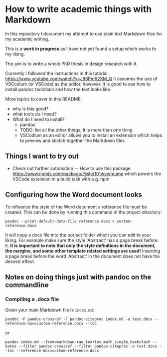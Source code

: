 # How to write academic things with Markdown

In this repository I document my attempt to use plain text Markdown files for my academic writing.

This is a **work in progress** as I have not yet found a setup which works to my liking.

The aim is to write a whole PhD thesis in design research with it.

Currently I followed the instructions in this tutorial: https://www.youtube.com/watch?v=J86Pm62XM_Q
It assumes the use of VSCodium (or VSCode) as the editor, however. It is good to see how to install pandoc toolchain and how the text looks like.

More topics to cover in this README:

- why is this good?
- what tools do I need?
- What do I need to install?
  - pandoc
  - TODO: list all the other things; it is more than one thing
  - VSCodium as an editor allows you to install an extension which helps to preview and stictch together the Markdown files

## Things I want to try out

- Check out further automation
-- How to use this package https://www.npmjs.com/package/@shd101wyy/mume which powers the VSCode extension in a build task with e.g. npm

## Configuring how the Word document looks

To influence the style of the Word document a reference file must be created. This can be done by running this command in the project directory:

```
pandoc --print-default-data-file reference.docx > custom-reference.docx
```

It will copy a docx file into the porject folder which you can edit to your liking. For example make sure the style 'Abstract' has a page break before it. **It is important to note that only the style definitions in the document, the margins, and some other template related settings are used!** Inserting a page break before the word 'Abstract' in the document does not have the desired effect.

## Notes on doing things just with pandoc on the commandline

### Compiling a .docx file

Given your main Markdown file is `index.md`:

```
pandoc -F pandoc-crossref -F pandoc-citeproc index.md -o test.docx --reference-doc=custom-reference.docx --toc
```

or 

```
pandoc index.md --from=markdown-raw_tex+tex_math_single_backslash --katex --filter pandoc-crossref --filter pandoc-citeproc -o test.docx --toc --reference-doc=custom-reference.docx
```